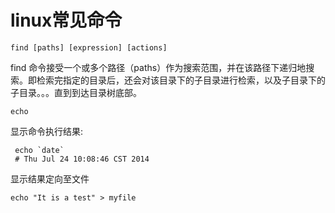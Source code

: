 # linux常见命令

`find [paths] [expression] [actions]`

find 命令接受一个或多个路径（paths）作为搜索范围，并在该路径下递归地搜索。即检索完指定的目录后，还会对该目录下的子目录进行检索，以及子目录下的子目录。。。直到到达目录树底部。

`echo`

显示命令执行结果:

```shell
 echo `date`
 # Thu Jul 24 10:08:46 CST 2014
 ```

显示结果定向至文件

```shell
echo "It is a test" > myfile
```
